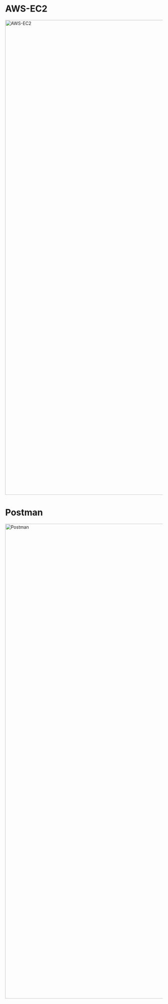 # AWS-EC2
<img width="1512" alt="AWS-EC2" src="https://github.com/j5i3h8o8/test/assets/148045940/12d79d31-7b78-4f9a-b173-30430f69458d">

# Postman
<img width="1512" alt="Postman" src="https://github.com/j5i3h8o8/test/assets/148045940/da137db1-3b9d-4668-a031-bdfaf60468ae">